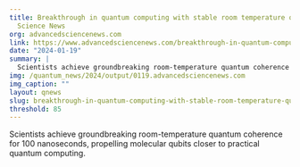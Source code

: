 ```yaml
---
title: Breakthrough in quantum computing with stable room temperature qubits - Advanced
  Science News
org: advancedsciencenews.com
link: https://www.advancedsciencenews.com/breakthrough-in-quantum-computing-with-stable-room-temperature-qubits/
date: "2024-01-19"
summary: |
  Scientists achieve groundbreaking room-temperature quantum coherence for 100 nanoseconds, propelling molecular qubits closer to practical quantum computing.
img: /quantum_news/2024/output/0119.advancedsciencenews.com
img_caption: ""
layout: qnews
slug: breakthrough-in-quantum-computing-with-stable-room-temperature-qubits-advanced-science-news
threshold: 85
---
```


Scientists achieve groundbreaking room-temperature quantum coherence for 100 nanoseconds, propelling molecular qubits closer to practical quantum computing.
